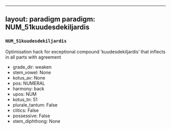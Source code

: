 
---
layout: paradigm
paradigm: NUM_51kuudesdekiljardis
---
### ` NUM_51kuudesdekiljardis `

Optimisation hack for exceptional compound ’kuudesdekiljardis’ that inflects in all parts with agreement
* grade_dir: weaken
* stem_vowel: None
* kotus_av: None
* pos: NUMERAL
* harmony: back
* upos: NUM
* kotus_tn: 51
* plurale_tantum: False
* clitics: False
* possessive: False
* stem_diphthong: None

